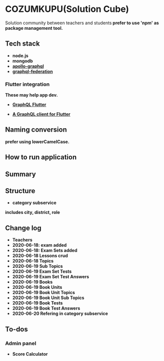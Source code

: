 # COZUMKUPU(Solution Cube)

Solution community between teachers and students<b/>
prefer to use 'npm' as package management tool.

## Tech stack

- node.js
- mongodb
- [apollo-graphql](https://www.apollographql.com/)
- [graphql-federation](https://www.apollographql.com/docs/apollo-server/federation/introduction/)

### Flutter integration

These may help app dev.
- [GraphQL Flutter](https://pub.dev/packages/graphql_flutter)

- [A GraphQL client for Flutter](https://github.com/zino-app/graphql-flutter)

## Naming conversion

prefer using <b>lowerCamelCase</b>.


## How to run application


## Summary


## Structure

- category subservice

 includes city, district, role

## Change log
- Teachers
- 2020-06-18: exam added
- 2020-06-18: Exam Sets added
- 2020-06-18 Lessons crud
- 2020-06-18 Topics
- 2020-06-19 Sub Topics
- 2020-06-19 Exam Set Tests
- 2020-06-19 Exam Set Test Answers
- 2020-06-19 Books
- 2020-06-19 Book Units
- 2020-06-19 Book Unit Topics
- 2020-06-19 Book Unit Sub Topics
- 2020-06-19 Book Tests
- 2020-06-19 Book Test Answers
- 2020-06-20 Refering in category subservice

## To-dos

### Admin panel



- Score Calculator

